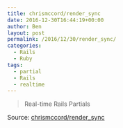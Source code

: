 ```yaml
---
title: chrismccord/render_sync
date: 2016-12-30T16:44:19+00:00
author: Ben
layout: post
permalink: /2016/12/30/render_sync/
categories:
  - Rails
  - Ruby
tags:
  - partial
  - Rails
  - realtime
---
```

> Real-time Rails Partials

Source: [chrismccord/render_sync](https://github.com/chrismccord/render_sync)